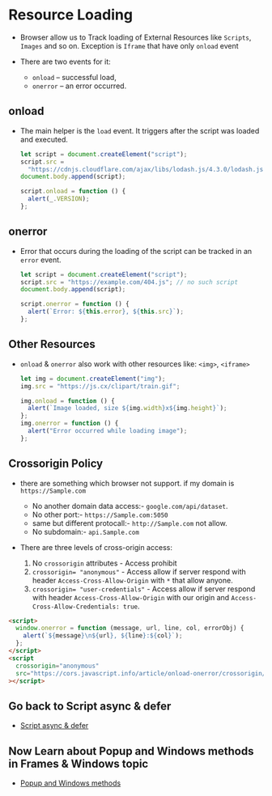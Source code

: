 # Resource Loading

- Browser allow us to Track loading of External Resources like `Scripts`, `Images` and so on. Exception is `Iframe` that have only `onload` event
- There are two events for it:

  - `onload` – successful load,
  - `onerror` – an error occurred.

## onload

- The main helper is the `load` event. It triggers after the script was loaded and executed.

  ```js
  let script = document.createElement("script");
  script.src =
    "https://cdnjs.cloudflare.com/ajax/libs/lodash.js/4.3.0/lodash.js";
  document.body.append(script);

  script.onload = function () {
    alert(_.VERSION);
  };
  ```

## onerror

- Error that occurs during the loading of the script can be tracked in an `error` event.

  ```js
  let script = document.createElement("script");
  script.src = "https://example.com/404.js"; // no such script
  document.body.append(script);

  script.onerror = function () {
    alert(`Error: ${this.error}, ${this.src}`);
  };
  ```

## Other Resources

- `onload` & `onerror` also work with other resources like: `<img>`, `<iframe>`

  ```js
  let img = document.createElement("img");
  img.src = "https://js.cx/clipart/train.gif";

  img.onload = function () {
    alert(`Image loaded, size ${img.width}x${img.height}`);
  };
  img.onerror = function () {
    alert("Error occurred while loading image");
  };
  ```

## Crossorigin Policy

- there are something which browser not support. if my domain is `https://Sample.com`

  - No another domain data access:- `google.com/api/dataset`.
  - No other port:- `https://Sample.com:5050`
  - same but different protocall:- `http://Sample.com` not allow.
  - No subdomain:- `api.Sample.com`

- There are three levels of cross-origin access:
  1. No `crossorigin` attributes - Access prohibit
  2. `crossorigin= "anonymous"` - Access allow if server respond with header `Access-Cross-Allow-Origin` with `*` that allow anyone.
  3. `crossorigin= "user-credentials"` - Access allow if server respond with header `Access-Cross-Allow-Origin` with our origin and `Access-Cross-Allow-Credentials: true`.

```html
<script>
  window.onerror = function (message, url, line, col, errorObj) {
    alert(`${message}\n${url}, ${line}:${col}`);
  };
</script>
<script
  crossorigin="anonymous"
  src="https://cors.javascript.info/article/onload-onerror/crossorigin/error.js"
></script>
```


## Go back to Script async & defer

- [Script async & defer](./Script%20async%20&%20defer.md)

## Now Learn about Popup and Windows methods in Frames & Windows topic

- [Popup and Windows methods](../19_Frames%20&%20Windows/Popup_windowMethods.md)